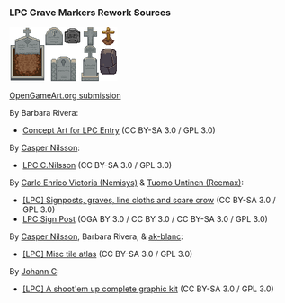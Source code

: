 ### LPC Grave Markers Rework Sources

![Preview](preview.png)

[OpenGameArt.org submission](https://opengameart.org/node/81422)

By Barbara Rivera:
- [Concept Art for LPC Entry](https://opengameart.org/content/concept-art-for-lpc-entry) (CC BY-SA 3.0 / GPL 3.0)

By [Casper Nilsson](https://opengameart.org/user/2664):
- [LPC C.Nilsson](https://opengameart.org/content/lpc-cnilsson) (CC BY-SA 3.0 / GPL 3.0)

By [Carlo Enrico Victoria (Nemisys)](https://opengameart.org/user/14583) & [Tuomo Untinen (Reemax)](https://opengameart.org/user/5257):
- [[LPC] Signposts, graves, line cloths and scare crow](https://opengameart.org/node/31884) (CC BY-SA 3.0 / GPL 3.0)
- [LPC Sign Post](https://opengameart.org/node/24406) (OGA BY 3.0 / CC BY 3.0 / CC BY-SA 3.0 / GPL 3.0)

By [Casper Nilsson](https://opengameart.org/user/2664), Barbara Rivera, & [ak-blanc](https://opengameart.org/user/27293):
- [[LPC] Misc tile atlas](https://opengameart.org/node/49103) (CC BY-SA 3.0 / GPL 3.0)

By [Johann C](https://opengameart.org/user/1886):
- [[LPC] A shoot'em up complete graphic kit](https://opengameart.org/node/11079) (CC BY-SA 3.0 / GPL 3.0)

